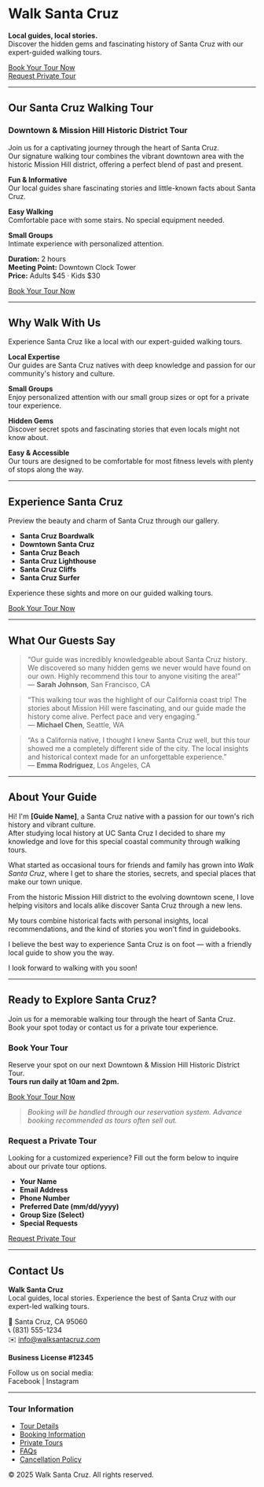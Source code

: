<!-- ============================================
PAGE: Home (index.astro)
PRIMARY SEO TARGET: "Santa Cruz walking tours", "guided walking tours in Santa Cruz", "local guides"
================================================= -->

# Walk Santa Cruz

**Local guides, local stories.**  
Discover the hidden gems and fascinating history of Santa Cruz with our expert-guided walking tours.

[Book Your Tour Now](#book)  
[Request Private Tour](#private)

---

<!-- ============================================
PAGE: Tours (tours.astro)
PRIMARY SEO TARGET: "Downtown Santa Cruz walking tour", "Mission Hill Historic District tour"
================================================= -->

## Our Santa Cruz Walking Tour

### Downtown & Mission Hill Historic District Tour

Join us for a captivating journey through the heart of Santa Cruz.  
Our signature walking tour combines the vibrant downtown area with the historic Mission Hill district, offering a perfect blend of past and present.

**Fun & Informative**  
Our local guides share fascinating stories and little-known facts about Santa Cruz.

**Easy Walking**  
Comfortable pace with some stairs. No special equipment needed.

**Small Groups**  
Intimate experience with personalized attention.

**Duration:** 2 hours  
**Meeting Point:** Downtown Clock Tower  
**Price:** Adults $45 · Kids $30

[Book Your Tour Now](#book)

---

<!-- ============================================
PAGE: Why Us (why-us.astro)
PRIMARY SEO TARGET: "why choose Walk Santa Cruz", "local Santa Cruz guides", "small group tours"
================================================= -->

## Why Walk With Us

Experience Santa Cruz like a local with our expert-guided walking tours.

**Local Expertise**  
Our guides are Santa Cruz natives with deep knowledge and passion for our community's history and culture.

**Small Groups**  
Enjoy personalized attention with our small group sizes or opt for a private tour experience.

**Hidden Gems**  
Discover secret spots and fascinating stories that even locals might not know about.

**Easy & Accessible**  
Our tours are designed to be comfortable for most fitness levels with plenty of stops along the way.

---

<!-- ============================================
PAGE: Gallery (gallery.astro)
PRIMARY SEO TARGET: "Santa Cruz photos", "Santa Cruz attractions", "walking tour photos"
================================================= -->

## Experience Santa Cruz

Preview the beauty and charm of Santa Cruz through our gallery.

- **Santa Cruz Boardwalk**
- **Downtown Santa Cruz**
- **Santa Cruz Beach**
- **Santa Cruz Lighthouse**
- **Santa Cruz Cliffs**
- **Santa Cruz Surfer**

Experience these sights and more on our guided walking tours.

[Book Your Tour Now](#book)

---

<!-- ============================================
PAGE: Testimonials (optional or part of home page)
PRIMARY SEO TARGET: "best walking tour in Santa Cruz", "Santa Cruz tour reviews"
================================================= -->

## What Our Guests Say

> “Our guide was incredibly knowledgeable about Santa Cruz history. We discovered so many hidden gems we never would have found on our own. Highly recommend this tour to anyone visiting the area!”  
> — **Sarah Johnson**, San Francisco, CA

> “This walking tour was the highlight of our California coast trip! The stories about Mission Hill were fascinating, and our guide made the history come alive. Perfect pace and very engaging.”  
> — **Michael Chen**, Seattle, WA

> “As a California native, I thought I knew Santa Cruz well, but this tour showed me a completely different side of the city. The local insights and historical context made for an unforgettable experience.”  
> — **Emma Rodriguez**, Los Angeles, CA

---

<!-- ============================================
PAGE: About (about.astro)
PRIMARY SEO TARGET: "Santa Cruz tour guide", "local guide biography", "Meet your guide"
================================================= -->

## About Your Guide

Hi! I'm **[Guide Name]**, a Santa Cruz native with a passion for our town's rich history and vibrant culture.  
After studying local history at UC Santa Cruz I decided to share my knowledge and love for this special coastal community through walking tours.

What started as occasional tours for friends and family has grown into _Walk Santa Cruz_, where I get to share the stories, secrets, and special places that make our town unique.

From the historic Mission Hill district to the evolving downtown scene, I love helping visitors and locals alike discover Santa Cruz through a new lens.

My tours combine historical facts with personal insights, local recommendations, and the kind of stories you won't find in guidebooks.

I believe the best way to experience Santa Cruz is on foot — with a friendly local guide to show you the way.

I look forward to walking with you soon!

---

<!-- ============================================
PAGE: Book (book.astro)
PRIMARY SEO TARGET: "book Santa Cruz walking tour", "private walking tours Santa Cruz"
================================================= -->

## Ready to Explore Santa Cruz?

Join us for a memorable walking tour through the heart of Santa Cruz.  
Book your spot today or contact us for a private tour experience.

### Book Your Tour

Reserve your spot on our next Downtown & Mission Hill Historic District Tour.  
**Tours run daily at 10am and 2pm.**

[Book Your Tour Now](#book)

> _Booking will be handled through our reservation system. Advance booking recommended as tours often sell out._

### Request a Private Tour

Looking for a customized experience? Fill out the form below to inquire about our private tour options.

- **Your Name**
- **Email Address**
- **Phone Number**
- **Preferred Date (mm/dd/yyyy)**
- **Group Size (Select)**
- **Special Requests**

[Request Private Tour](#private)

---

<!-- ============================================
PAGE: Contact (contact.astro)
PRIMARY SEO TARGET: "contact Walk Santa Cruz", "Santa Cruz walking tour information"
================================================= -->

## Contact Us

**Walk Santa Cruz**  
Local guides, local stories. Experience the best of Santa Cruz with our expert-led walking tours.

📍 Santa Cruz, CA 95060  
📞 (831) 555-1234  
✉️ info@walksantacruz.com

**Business License #12345**

Follow us on social media:  
Facebook | Instagram

---

<!-- ============================================
SITEWIDE: Footer (included in all pages)
================================================= -->

### Tour Information

- [Tour Details](/tours)
- [Booking Information](/book)
- [Private Tours](/book#private)
- [FAQs](/faq)
- [Cancellation Policy](/policy)

© 2025 Walk Santa Cruz. All rights reserved.
